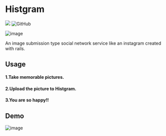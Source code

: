 # Histgram
![](https://img.shields.io/badge/release-v0.1.0-blue.svg)
![GitHub](https://img.shields.io/github/license/mashape/apistatus.svg)

![image](https://i.imgur.com/1eTEPBM.png)

An image submission type social network service like an instagram created with rails.

## Usage

#### 1.Take memorable pictures.
#### 2.Upload the picture to Histgram.
#### 3.You are so happy!!

## Demo

![image](https://i.imgur.com/HImpaoi.gif)
